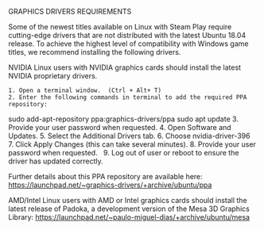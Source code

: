 GRAPHICS DRIVERS REQUIREMENTS

Some of the newest titles available on Linux with Steam Play require cutting-edge drivers that are not distributed with the latest Ubuntu 18.04 release. To achieve the highest level of compatibility with Windows game titles, we recommend installing the following drivers. 

NVIDIA
Linux users with NVIDIA graphics cards should install the latest NVIDIA proprietary drivers. 

    1. Open a terminal window.  (Ctrl + Alt+ T) 
    2. Enter the following commands in terminal to add the required PPA repository:
sudo add-apt-repository ppa:graphics-drivers/ppa
sudo apt update
    3. Provide your user password when requested.
    4. Open Software and Updates. 
    5. Select the Additional Drivers tab.
    6. Choose nvidia-driver-396  
    7. Click Apply Changes (this can take several minutes).
    8. Provide your user password when requested.  
    9. Log out of user or reboot to ensure the driver has updated correctly.  

Further details about this PPA repository are available here: 
https://launchpad.net/~graphics-drivers/+archive/ubuntu/ppa

AMD/Intel
Linux users with AMD or Intel graphics cards should install the latest release of Padoka, a development version of the Mesa 3D Graphics Library: https://launchpad.net/~paulo-miguel-dias/+archive/ubuntu/mesa
